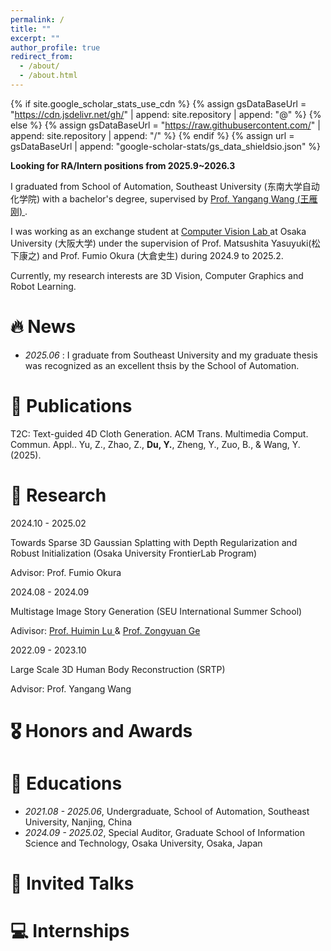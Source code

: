 ```yaml
---
permalink: /
title: ""
excerpt: ""
author_profile: true
redirect_from: 
  - /about/
  - /about.html
---
```


{% if site.google_scholar_stats_use_cdn %}
{% assign gsDataBaseUrl = "https://cdn.jsdelivr.net/gh/" | append: site.repository | append: "@" %}
{% else %}
{% assign gsDataBaseUrl = "https://raw.githubusercontent.com/" | append: site.repository | append: "/" %}
{% endif %}
{% assign url = gsDataBaseUrl | append: "google-scholar-stats/gs_data_shieldsio.json" %}

<span class='anchor' id='about-me'></span>
**Looking for RA/Intern positions from 2025.9~2026.3**

I graduated from School of Automation, Southeast University (东南大学自动化学院) with a bachelor's degree, supervised by <a href='https://www.yangangwang.com'> Prof. Yangang Wang (王雁刚) </a>.

I was working as an exchange student at <a href='http://cvl.ist.osaka-u.ac.jp/en/'> Computer Vision Lab </a> at Osaka University (大阪大学) under the supervision of Prof. Matsushita Yasuyuki(松下康之) and Prof. Fumio Okura (大倉史生) during 2024.9 to 2025.2.

Currently, my research interests are 3D Vision, Computer Graphics and Robot Learning.

# 🔥 News
- *2025.06* : I graduate from Southeast University and my graduate thesis was recognized as an excellent thsis by the School of Automation.

# 📝 Publications 

T2C: Text-guided 4D Cloth Generation. ACM Trans. Multimedia Comput. Commun. Appl..
Yu, Z., Zhao, Z., **Du, Y.**, Zheng, Y., Zuo, B., & Wang, Y. (2025). 

# 🤔 Research
2024.10 - 2025.02

Towards Sparse 3D Gaussian Splatting with Depth Regularization and Robust Initialization (Osaka University FrontierLab Program)

Advisor: Prof. Fumio Okura

2024.08 - 2024.09

Multistage Image Story Generation (SEU International Summer School)

Adivisor:  <a href='https://hyokadb02.jimu.kyutech.ac.jp/html/100000960_en.html'>Prof. Huimin Lu </a> & <a href='https://zongyuange.github.io'>Prof. Zongyuan Ge</a>

2022.09 - 2023.10

Large Scale 3D Human Body Reconstruction (SRTP)

Advisor: Prof. Yangang Wang

# 🎖 Honors and Awards

# 📖 Educations
- *2021.08 - 2025.06*, Undergraduate, School of Automation, Southeast University, Nanjing, China
- *2024.09 - 2025.02*, Special Auditor, Graduate School of Information Science and Technology, Osaka University, Osaka, Japan

# 💬 Invited Talks

# 💻 Internships

